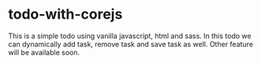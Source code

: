 # todo-with-corejs
This is a simple todo using vanilla javascript, html and sass. In this todo we can dynamically add task, remove task and save task as well.  Other feature will be available soon.
